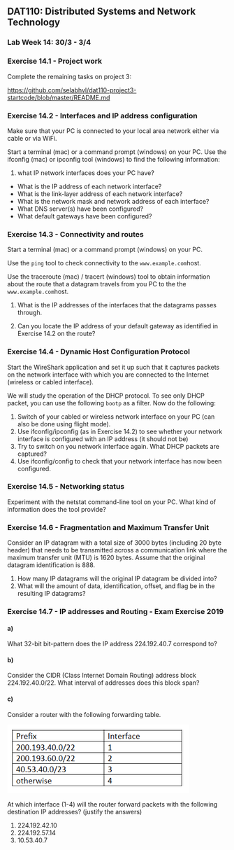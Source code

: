 ## DAT110: Distributed Systems and Network Technology

### Lab Week 14: 30/3 - 3/4

### Exercise 14.1 - Project work

Complete the remaining tasks on project 3:

https://github.com/selabhvl/dat110-project3-startcode/blob/master/README.md

### Exercise 14.2 - Interfaces and IP address configuration

Make sure that your PC is connected to your local area network either via cable or via WiFi.

Start a terminal (mac) or a command prompt (windows) on your PC. Use the ifconfig (mac) or ipconfig tool (windows) to find the following information:

1. what IP network interfaces does your PC have?
- What is the IP address of each network interface?
- What is the link-layer address of each network interface?
- What is the network mask and network address of each interface?
- What DNS server(s) have been configured?
- What default gateways have been configured?

### Exercise 14.3 - Connectivity and routes

Start a terminal (mac) or a command prompt (windows) on your PC.

Use the `ping` tool to check connectivity to the `www.example.com`host.

Use the traceroute (mac) / tracert (windows) tool to obtain information about the route that a datagram travels from you PC to the the `www.example.com`host.

1. What is the IP addresses of the interfaces that the datagrams passes through.

2. Can you locate the IP address of your default gateway as identified in Exercise 14.2 on the route?

### Exercise 14.4 - Dynamic Host Configuration Protocol

Start the WireShark application and set it up such that it captures packets on the network interface with which you are connected to the Internet (wireless or cabled interface).

We will study the operation of the DHCP protocol. To see only DHCP packet, you can use the following `bootp` as a filter. Now do the following:

1. Switch of your cabled or wireless network interface on your PC (can also be done using flight mode).
2. Use ifconfig/ipconfig (as in Exercise 14.2) to see whether your network interface is configured with an IP address (it should not be)
3. Try to switch on you network interface again. What DHCP packets are captured?
4. Use ifconfig/config to check that your network interface has now been configured.

### Exercise 14.5 - Networking status

Experiment with the netstat command-line tool on your PC. What kind of information does the tool provide?

### Exercise 14.6 - Fragmentation and Maximum Transfer Unit

Consider an IP datagram with a total size of 3000 bytes (including 20 byte header) that needs to be transmitted across a communication link where the maximum transfer unit (MTU) is 1620 bytes. Assume that the original datagram identification is 888.

1. How many IP datagrams will the original IP datagram be divided into?
2. What will the amount of data, identification, offset, and flag be in the resulting IP datagrams?

### Exercise 14.7 - IP addresses and Routing - Exam Exercise 2019

#### a)

What 32-bit bit-pattern does the IP address 224.192.40.7 correspond to?

#### b)

Consider the CIDR (Class Internet Domain Routing) address block 224.192.40.0/22. What interval of addresses does this block span?

#### c)

Consider a router with the following forwarding table.

![](assets/markdown-img-paste-20200325114925185.png)

At which interface (1-4) will the router forward packets with the following destination IP addresses? (justify the answers)

1.	224.192.42.10
2.	224.192.57.14
3.	10.53.40.7
